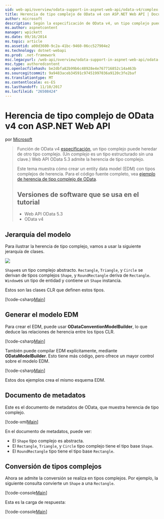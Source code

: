 ```yaml
---
uid: web-api/overview/odata-support-in-aspnet-web-api/odata-v4/complex-type-inheritance-in-odata-v4
title: Herencia de tipo complejo de OData v4 con ASP.NET Web API | Documentos de Microsoft
author: microsoft
description: Según la especificación de OData v4, un tipo complejo puede heredar de otro tipo complejo. (Un tipo complejo es un tipo estructurado sin una clave). API de Web...
ms.author: aspnetcontent
manager: wpickett
ms.date: 09/16/2014
ms.topic: article
ms.assetid: a00d3600-9c2a-41bc-9460-06cc527904e2
ms.technology: dotnet-webapi
ms.prod: .net-framework
msc.legacyurl: /web-api/overview/odata-support-in-aspnet-web-api/odata-v4/complex-type-inheritance-in-odata-v4
msc.type: authoredcontent
ms.openlocfilehash: be2dbfa82b99b6c48928e4e767716852c14a463b
ms.sourcegitcommit: 9a9483aceb34591c97451997036a9120c3fe2baf
ms.translationtype: MT
ms.contentlocale: es-ES
ms.lasthandoff: 11/10/2017
ms.locfileid: "26508424"
---
```

<a name="complex-type-inheritance-in-odata-v4-with-aspnet-web-api"></a>Herencia de tipo complejo de OData v4 con ASP.NET Web API
====================
por [Microsoft](https://github.com/microsoft)

> Función de OData v4 [especificación](http://www.odata.org/documentation/odata-version-4-0/), un tipo complejo puede heredar de otro tipo complejo. (Un *complejo* es un tipo estructurado sin una clave.) Web API OData 5.3 admite la herencia de tipo complejo.
> 
> Este tema muestra cómo crear un entity data model (EDM) con tipos complejos de herencia. Para el código fuente completo, vea [ejemplo de herencia de tipo complejo de OData](http://aspnet.codeplex.com/sourcecontrol/latest#Samples/WebApi/OData/v4/ODataComplexTypeInheritanceSample/ReadMe.txt).
> 
> ## <a name="software-versions-used-in-the-tutorial"></a>Versiones de software que se usa en el tutorial
> 
> 
> - Web API OData 5.3
> - OData v4


## <a name="model-hierarchy"></a>Jerarquía del modelo

Para ilustrar la herencia de tipo complejo, vamos a usar la siguiente jerarquía de clases.

![](complex-type-inheritance-in-odata-v4/_static/image1.png)

`Shape`es un tipo complejo abstracto. `Rectangle`, `Triangle`, y `Circle` se derivan de tipos complejos `Shape`, y `RoundRectangle` deriva de `Rectangle`. `Window`es un tipo de entidad y contiene un `Shape` instancia.

Estos son las clases CLR que definen estos tipos.

[!code-csharp[Main](complex-type-inheritance-in-odata-v4/samples/sample1.cs)]

## <a name="build-the-edm-model"></a>Generar el modelo EDM

Para crear el EDM, puede usar **ODataConventionModelBuilder**, lo que deduce las relaciones de herencia entre los tipos CLR.

[!code-csharp[Main](complex-type-inheritance-in-odata-v4/samples/sample2.cs)]

También puede compilar EDM explícitamente, mediante **ODataModelBuilder**. Esto tiene más código, pero ofrece un mayor control sobre el modelo EDM.

[!code-csharp[Main](complex-type-inheritance-in-odata-v4/samples/sample3.cs)]

Estos dos ejemplos crea el mismo esquema EDM.

## <a name="metadata-document"></a>Documento de metadatos

Este es el documento de metadatos de OData, que muestra herencia de tipo complejo.

[!code-xml[Main](complex-type-inheritance-in-odata-v4/samples/sample4.xml?highlight=13,17,25,30)]

En el documento de metadatos, puede ver:

- El `Shape` tipo complejo es abstracta.
- El `Rectangle`, `Triangle`, y `Circle` tipo complejo tiene el tipo base `Shape`.
- El `RoundRectangle` tipo tiene el tipo base `Rectangle`.

## <a name="casting-complex-types"></a>Conversión de tipos complejos

Ahora se admite la conversión se realiza en tipos complejos. Por ejemplo, la siguiente consulta convierte un `Shape` a una `Rectangle`.

[!code-console[Main](complex-type-inheritance-in-odata-v4/samples/sample5.cmd)]

Esta es la carga de respuesta:

[!code-console[Main](complex-type-inheritance-in-odata-v4/samples/sample6.cmd)]
